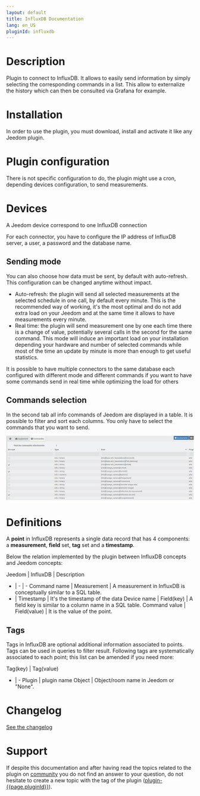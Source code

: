 ```yaml
---
layout: default
title: InfluxDB Documentation
lang: en_US
pluginId: influxdb
---
```


# Description

Plugin to connect to InfluxDB. It allows to easily send information by simply selecting the corresponding commands in a list. This allow to externalize the history which can then be consulted via Grafana for example.

# Installation

In order to use the plugin, you must download, install and activate it like any Jeedom plugin.

# Plugin configuration

There is not specific configuration to do, the plugin might use a cron, depending devices configuration, to send measurements.

# Devices

A Jeedom device correspond to one InfluxDB connection

For each connector, you have to configure the IP address of InfluxDB server, a user, a password and the database name.

## Sending mode

You can also choose how data must be sent, by default with auto-refresh. This configuration can be changed anytime without impact.

- Auto-refresh: the plugin will send all selected measurements at the selected schedule in one call, by default every minute.
This is the recommended way of working, it's the most optimal and do not add extra load on your Jeedom and at the same time it allows to have measurements every minute.
- Real time: the plugin will send measurement one by one each time there is a change of value, potentially several calls in the second for the same command. This mode will induce an important load on your installation depending your hardware and number of selected commands while most of the time an update by minute is more than enough to get useful statistics.

It is possible to have multiple connectors to the same database each configured with different mode and different commands if you want to have some commands send in real time while optimizing the load for others

## Commands selection

In the second tab all info commands of Jeedom are displayed in a table. It is possible to filter and sort each columns. You only have to select the commands that you want to send.

![Commands config](../images/commands.png "Commands config")

# Definitions

A **point** in InfluxDB represents a single data record that has 4 components: a **measurement**, **field** set, **tag** set and a **timestamp**.

Below the relation implemented by the plugin between InfluxDB concepts and Jeedom concepts:

Jeedom | InfluxDB | Description
- | - | -
Command name | Measurement | A measurement in InfluxDB is conceptually similar to a SQL table.
- | Timestamp | It's the timestamp of the data
Device name | Field(key) | A field key is similar to a column name in a SQL table.
Command value | Field(value) | It is the value of the point.

## Tags

Tags in InfluxDB are optional additional information associated to points.
Tags can be used in queries to filter result.
Following tags are systematically associated to each point; this list can be amended if you need more:

Tag(key) | Tag(value)
- | -
Plugin | plugin name
Object | Object/room name in Jeedom or "None".

# Changelog

[See the changelog](./changelog)

# Support

If despite this documentation and after having read the topics related to the plugin on [community]({{site.forum}}/tags/plugin-{{page.pluginId}}) you do not find an answer to your question, do not hesitate to create a new topic with the tag of the plugin ([plugin-{{page.pluginId}}]({{site.forum}}/tags/plugin-{{page.pluginId}})).
